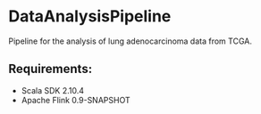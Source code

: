 # DataAnalysisPipeline
Pipeline for the analysis of lung adenocarcinoma data from TCGA.

## Requirements:
* Scala SDK 2.10.4
* Apache Flink 0.9-SNAPSHOT

